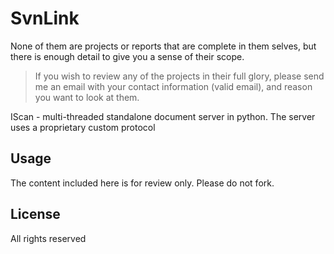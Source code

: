 # SvnLink

None of them are projects or reports 
that are complete in them selves, but there is enough detail to give you a sense of their scope.

> If you wish to review any of the projects in their full glory, please send me an email with your contact information (valid email), and reason you want to look at them. 


 IScan - multi-threaded standalone document server in python. The server uses a proprietary custom protocol 

 ## Usage ##
The content included here is for review only. Please do not fork.

## License ##
All rights reserved